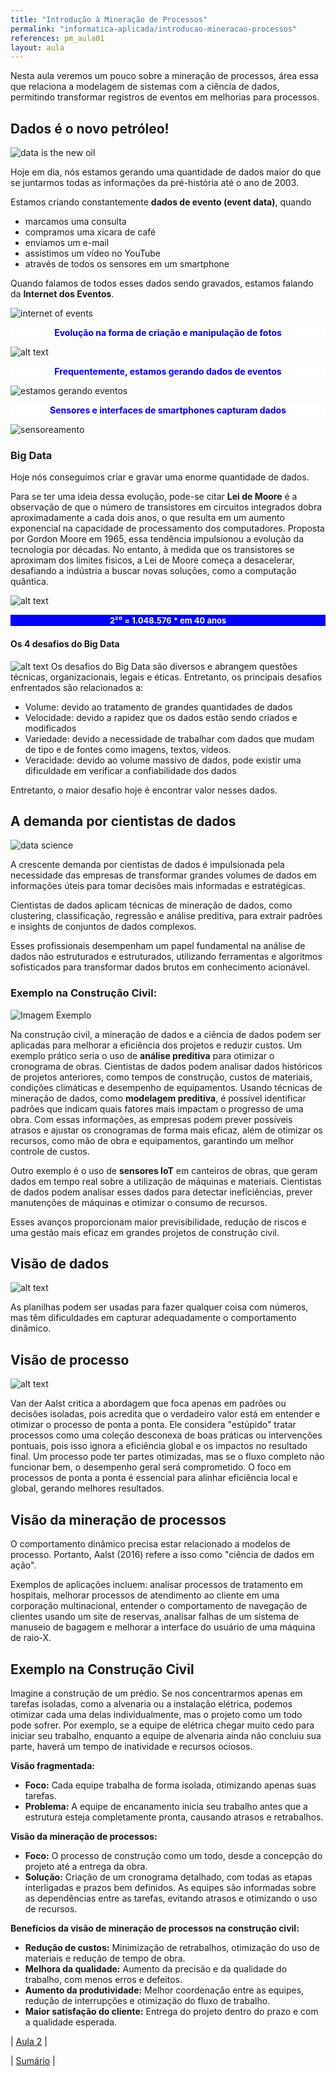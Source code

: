 ```yaml
---
title: "Introdução à Mineração de Processos"
permalink: "informatica-aplicada/introducao-mineracao-processos"
references: pm_aula01
layout: aula
---
```


Nesta aula veremos um pouco sobre a mineração de processos, área essa que relaciona a modelagem de sistemas com a ciência de dados, permitindo transformar registros de eventos em melhorias para processos.  

## Dados é o novo petróleo!

![data is the new oil](../img/aula01_intro/data_is_the_new_oil.png)

Hoje em dia, nós estamos gerando uma quantidade de dados maior do que se juntarmos todas as informações da pré-história até o ano de 2003. 

Estamos criando constantemente **dados de evento (event data)**, quando

- marcamos uma consulta
- compramos uma xicara de café
- enviamos um e-mail
- assistimos um vídeo no YouTube
- através de todos os sensores em um smartphone

Quando falamos de todos esses dados sendo gravados, estamos falando da **Internet dos Eventos**.

![internet of events](../img/aula01_intro/InternetEvents.png)

<div style="text-align: center; background-color: white;">
  <span style="color: blue; font-weight: bold;">Evolução na forma de criação e manipulação de fotos</span>
</div>

![alt text](../img/aula01_intro/fotoEvol.png)


<div style="text-align: center; background-color: white;">
  <span style="color: blue; font-weight: bold;">Frequentemente, estamos gerando dados de eventos</span>
</div>



![estamos gerando eventos](../img/aula01_intro/gerEventos.png)

<div style="text-align: center; background-color: white;">
  <span style="color: blue; font-weight: bold;">Sensores e interfaces de smartphones capturam dados</span>
</div>

![sensoreamento](../img/aula01_intro/sensorCel.png)


### Big Data

Hoje nós conseguimos criar e gravar uma enorme quantidade de dados. 

Para se ter uma ideia dessa evolução, pode-se citar **Lei de Moore** é a observação de que o número de transistores em circuitos integrados dobra aproximadamente a cada dois anos, o que resulta em um aumento exponencial na capacidade de processamento dos computadores. Proposta por Gordon Moore em 1965, essa tendência impulsionou a evolução da tecnologia por décadas. No entanto, à medida que os transistores se aproximam dos limites físicos, a Lei de Moore começa a desacelerar, desafiando a indústria a buscar novas soluções, como a computação quântica.

![alt text](../img/aula01_intro/LeiMoore.png)
<div style="background-color: blue; color: white; text-align: center; padding: 1px; font-size: 13px; font-weight: bold;">
  2²⁰ = 1.048.576 * em 40 anos
</div>

####  Os 4 desafios do Big Data

![alt text](../img/aula01_intro/BigData.png)
Os desafios do Big Data são diversos e abrangem questões técnicas, organizacionais, legais e éticas. Entretanto, os principais desafios enfrentados são relacionados a:
- Volume: devido ao tratamento de grandes quantidades de dados
- Velocidade: devido a rapidez que os dados estão sendo criados e modificados
- Variedade: devido a necessidade de trabalhar com dados que mudam de tipo e de fontes como imagens, textos, vídeos.
- Veracidade: devido ao volume massivo de dados, pode existir uma dificuldade em verificar a confiabilidade dos dados

Entretanto, o maior desafio hoje é encontrar valor nesses dados.

## A demanda por cientistas de dados

![data science](../img/aula01_intro/DataScience.png)

A crescente demanda por cientistas de dados é impulsionada pela necessidade das empresas de transformar grandes volumes de dados em informações úteis para tomar decisões mais informadas e estratégicas. 

Cientistas de dados aplicam técnicas de mineração de dados, como clustering, classificação, regressão e análise preditiva, para extrair padrões e insights de conjuntos de dados complexos. 

Esses profissionais desempenham um papel fundamental na análise de dados não estruturados e estruturados, utilizando ferramentas e algoritmos sofisticados para transformar dados brutos em conhecimento acionável.


### Exemplo na Construção Civil:

![Imagem Exemplo](https://s2-valor.glbimg.com/Zu9hq96O0GZPRX_db-Dyu316TEM=/0x0:3840x2160/888x0/smart/filters:strip_icc()/i.s3.glbimg.com/v1/AUTH_63b422c2caee4269b8b34177e8876b93/internal_photos/bs/2023/h/z/pnqTRSRoKK769dnnyaGg/8f75f61f-3207-4286-bc8b-678ffa51555d.jpg)

Na construção civil, a mineração de dados e a ciência de dados podem ser aplicadas para melhorar a eficiência dos projetos e reduzir custos. Um exemplo prático seria o uso de **análise preditiva** para otimizar o cronograma de obras. Cientistas de dados podem analisar dados históricos de projetos anteriores, como tempos de construção, custos de materiais, condições climáticas e desempenho de equipamentos. Usando técnicas de mineração de dados, como **modelagem preditiva**, é possível identificar padrões que indicam quais fatores mais impactam o progresso de uma obra. Com essas informações, as empresas podem prever possíveis atrasos e ajustar os cronogramas de forma mais eficaz, além de otimizar os recursos, como mão de obra e equipamentos, garantindo um melhor controle de custos.

Outro exemplo é o uso de **sensores IoT** em canteiros de obras, que geram dados em tempo real sobre a utilização de máquinas e materiais. Cientistas de dados podem analisar esses dados para detectar ineficiências, prever manutenções de máquinas e otimizar o consumo de recursos.

Esses avanços proporcionam maior previsibilidade, redução de riscos e uma gestão mais eficaz em grandes projetos de construção civil.

## Visão de dados

![alt text](../img/aula01_intro/planilhaDados.png)

As planilhas podem ser usadas para fazer qualquer coisa com números, mas têm dificuldades em capturar adequadamente o comportamento dinâmico.

## Visão de processo

![alt text](../img/aula01_intro/procEstupido.png)

Van der Aalst critica a abordagem que foca apenas em padrões ou decisões isoladas, pois acredita que o verdadeiro valor está em entender e otimizar o processo de ponta a ponta. Ele considera "estúpido" tratar processos como uma coleção desconexa de boas práticas ou intervenções pontuais, pois isso ignora a eficiência global e os impactos no resultado final. Um processo pode ter partes otimizadas, mas se o fluxo completo não funcionar bem, o desempenho geral será comprometido. O foco em processos de ponta a ponta é essencial para alinhar eficiência local e global, gerando melhores resultados.

## Visão da mineração de processos

O comportamento dinâmico precisa estar relacionado a modelos de processo. Portanto, Aalst (2016) refere a isso como "ciência de dados em ação".


Exemplos de aplicações incluem:
analisar processos de tratamento em hospitais, melhorar processos de atendimento ao cliente
em uma corporação multinacional, entender o comportamento de navegação de clientes
usando um site de reservas, analisar falhas de um sistema de manuseio de bagagem e melhorar a interface do usuário de uma máquina de raio-X. 


## Exemplo na Construção Civil

Imagine a construção de um prédio. Se nos concentrarmos apenas em tarefas isoladas, como a alvenaria ou a instalação elétrica, podemos otimizar cada uma delas individualmente, mas o projeto como um todo pode sofrer. Por exemplo, se a equipe de elétrica chegar muito cedo para iniciar seu trabalho, enquanto a equipe de alvenaria ainda não concluiu sua parte, haverá um tempo de inatividade e recursos ociosos.

**Visão fragmentada:**

* **Foco:** Cada equipe trabalha de forma isolada, otimizando apenas suas tarefas.
* **Problema:** A equipe de encanamento inicia seu trabalho antes que a estrutura esteja completamente pronta, causando atrasos e retrabalhos.

**Visão da mineração de processos:**

* **Foco:** O processo de construção como um todo, desde a concepção do projeto até a entrega da obra.
* **Solução:** Criação de um cronograma detalhado, com todas as etapas interligadas e prazos bem definidos. As equipes são informadas sobre as dependências entre as tarefas, evitando atrasos e otimizando o uso de recursos.

**Benefícios da visão de mineração de processos na construção civil:**

* **Redução de custos:** Minimização de retrabalhos, otimização do uso de materiais e redução de tempo de obra.
* **Melhora da qualidade:** Aumento da precisão e da qualidade do trabalho, com menos erros e defeitos.
* **Aumento da produtividade:** Melhor coordenação entre as equipes, redução de interrupções e otimização do fluxo de trabalho.
* **Maior satisfação do cliente:** Entrega do projeto dentro do prazo e com a qualidade esperada.


| [Aula 2](aula02_FundMinerProcessos.md) |

| [Sumário](../../mineracaoProcessos.md) |


